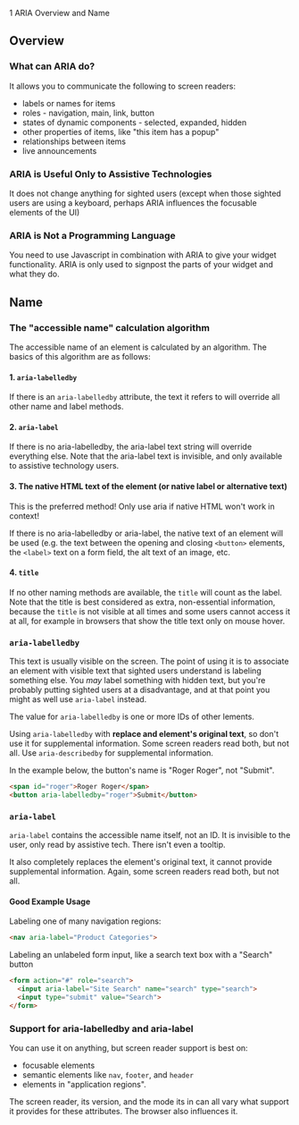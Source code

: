 1 ARIA Overview and Name

## Overview

### What can ARIA do?

It allows you to communicate the following to screen readers:

- labels or names for items
- roles - navigation, main, link, button
- states of dynamic components - selected, expanded, hidden
- other properties of items, like "this item has a popup"
- relationships between items
- live announcements

### ARIA is Useful Only to Assistive Technologies

It does not change anything for sighted users (except when those sighted users are using a keyboard, perhaps ARIA influences the focusable elements of the UI)

### ARIA is Not a Programming Language

You need to use Javascript in combination with ARIA to give your widget functionality. ARIA is only used to signpost the parts of your widget and what they do.

## Name

### The "accessible name" calculation algorithm

The accessible name of an element is calculated by an algorithm. The basics of this algorithm are as follows:

#### 1. `aria-labelledby`

If there is an `aria-labelledby` attribute, the text it refers to will override all other name and label methods.

#### 2. `aria-label`

If there is no aria-labelledby, the aria-label text string will override everything else. Note that the aria-label text is invisible, and only available to assistive technology users.

#### 3. The native HTML text of the element (or native label or alternative text)

This is the preferred method! Only use aria if native HTML won't work in context!

If there is no aria-labelledby or aria-label, the native text of an element will be used (e.g. the text between the opening and closing `<button>` elements, the `<label>` text on a form field, the alt text of an image, etc.

#### 4. `title`

If no other naming methods are available, the `title` will count as the label. Note that the title is best considered as extra, non-essential information, because the `title` is not visible at all times and some users cannot access it at all, for example in browsers that show the title text only on mouse hover.

### `aria-labelledby`

This text is usually visible on the screen. The point of using it is to associate an element with visible text that sighted users understand is labeling something else. You _may_ label something with hidden text, but you're probably putting sighted users at a disadvantage, and at that point you might as well use `aria-label` instead.

The value for `aria-labelledby` is one or more IDs of other lements.

Using `aria-labelledby` with **replace and element's original text**, so don't use it for supplemental information. Some screen readers read both, but not all. Use `aria-describedby` for supplemental information.

In the example below, the button's name is "Roger Roger", not "Submit".

```html
<span id="roger">Roger Roger</span>
<button aria-labelledby="roger">Submit</button>
```

### `aria-label`

`aria-label` contains the accessible name itself, not an ID. It is invisible to the user, only read by assistive tech. There isn't even a tooltip.

It also completely replaces the element's original text, it cannot provide supplemental information. Again, some screen readers read both, but not all.

#### Good Example Usage

Labeling one of many navigation regions:
```html
<nav aria-label="Product Categories">
```

Labeling an unlabeled form input, like a search text box with a "Search" button
```html
<form action="#" role="search">
  <input aria-label="Site Search" name="search" type="search">
  <input type="submit" value="Search">
</form>
```

### Support for aria-labelledby and aria-label

You can use it on anything, but screen reader support is best on: 
- focusable elements 
- semantic elements like `nav`, `footer`, and `header`
- elements in "application regions".

The screen reader, its version, and the mode its in can all vary what support it provides for these attributes. The browser also influences it.